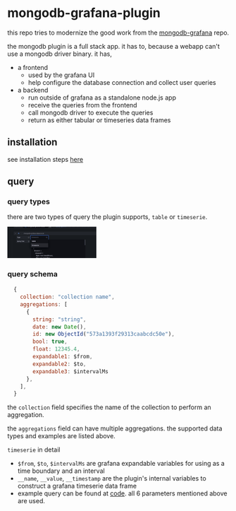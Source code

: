 # mongodb-grafana-plugin

this repo tries to modernize the good work from the [mongodb-grafana](https://github.com/JamesOsgood/mongodb-grafana) repo.

the mongodb plugin is a full stack app. it has to, because a webapp can't use a mongodb driver binary. it has,

- a frontend
    - used by the grafana UI
    - help configure the database connection and collect user queries
- a backend
    - run outside of grafana as a standalone node.js app
    - receive the queries from the frontend
    - call mongodb driver to execute the queries
    - return as either tabular or timeseries data frames 
## installation
see installation steps [here](./INSTALL.md)

## query

### query types

there are two types of query the plugin supports, `table` or `timeserie`.

<img src="./imgs/query-type.png" alt="frontend" style="width: 40%;" />

### query schema
```javascript
  {
    collection: "collection name",
    aggregations: [
      {
        string: "string",
        date: new Date(),
        id: new ObjectId("573a1393f29313caabcdc50e"),
        bool: true,
        float: 12345.4,
        expandable1: $from,
        expandable2: $to,
        expandable3: $intervalMs
      },
    ],
  }
```
the `collection` field specifies the name of the collection to perform an aggregation.

the `aggregations` field can have multiple aggregations. the supported data types and examples are listed above.

`timeserie` in detail

- `$from`, `$to`, `$intervalMs` are grafana expandable variables for using as a time boundary and an interval
- `__name`, `__value`, `__timestamp` are the plugin's internal variables to construct a grafana timeserie data frame
- example query can be found at [code](./sample/timeserie-query.json). all 6 parameters mentioned above are used.
